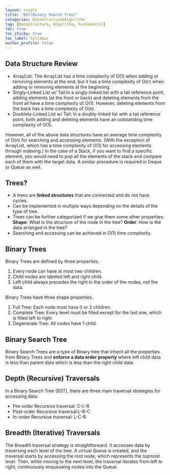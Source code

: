 ```yaml
---
layout: single
title: "BST(Binary Search Tree)"
categories: DataStructure&Algorithm
tag: [DataStructure, Algorithm, Fundamental]
toc: true
toc_sticky: true
toc_label: Syllabus
author_profile: false
---
```


## Data Structure Review

- ArrayList: The ArrayList has a time complexity of O(1) when adding or removing elements at the end, but it has a time complexity of O(n) when adding or removing elements at the beginning.
- Singly-Linked List w/ Tail:In a singly-linked list with a tail reference point, adding elements (at the front or back) and deleting elements from the front all have a time complexity of O(1). However, deleting elements from the back has a time complexity of O(n).
- Doublely-Linked List w/ Tail: In a doubly-linked list with a tail reference point, both adding and deleting elements have an outstanding time complexity of O(1).


However, all of the above data structures have an average time complexity of O(n) for searching and accessing elements. (With the exception of ArrayList, which has a time complexity of O(1) for accessing elements through indexing.)
In the case of a Stack, if you want to find a specific element, you would need to pop all the elements of the stack and compare each of them with the target data. A similar procedure is required in Deque or Queue as well.


## Trees?

- A trees are **linked structures** that are connected and do not have cycles.
- Can be implemented in multiple ways depending on the details of the type of tree.
- Trees can be further categorized if we give them some other properties:
    **Shape**: What is the structure of the node in the tree?
    **Order**: How is the data arranged in the tree?
- Searching and accessing can be achieved in O(1) time complexity. 

## Binary Trees

Binary Trees are defined by three properties.
1. Every node can have at most two children.
2. Child nodes are labeled left and right child.
3. Left child always precedes the right in the order of the nodes, not the data.

Binary Trees have three shape properties.
1. Full Tree: Each node must have 0 or 2 children.
2. Complete Tree: Every level must be filled except for the last one, which is filled left to right.
3. Degenerate Tree: All nodes have 1 child.

## Binary Search Tree

Binary Search Trees are a type of Binary tree that inherit all the properties from Binary Trees and **enforce a data order property** where left child data is less than parent data which is less than the right child data.

## Depth (Recursive) Traversals

In a Binary Search Tree (BST), there are three main traversal strategies for accessing data.

- Pre-order Recursive traversal: C-L-R
- Post-order Recursive traversal:L-R-C
- In-order Recursive traversal: L-C-R

## Breadth (Iterative) Traversals

The Breadth traversal strategy is straightforward. It accesses data by traversing each level of the tree. A virtual Queue is created, and the traversal starts by accessing the root node, which represents the topmost level. Then, while moving to the next level, the traversal iterates from left to right, continuously enqueueing nodes into the Queue.
